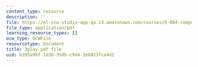 ```yaml
---
content_type: resource
description: ''
file: https://ol-ocw-studio-app-qa.s3.amazonaws.com/courses/6-004-computation-structures-spring-2017/b395a98f1d3635dbc9d41eb923fce4d1_1eIFnKOZ-oY.pdf
file_type: application/pdf
learning_resource_types: []
ocw_type: OCWFile
resourcetype: Document
title: 3play pdf file
uid: b395a98f-1d36-35db-c9d4-1eb923fce4d1
---
```

